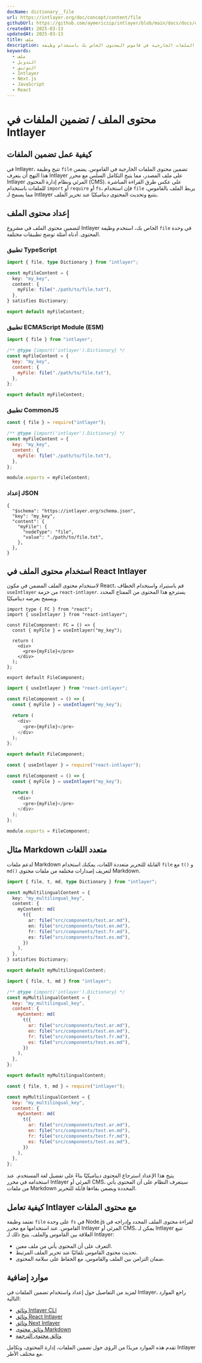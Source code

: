 ```yaml
---
docName: dictionary__file
url: https://intlayer.org/doc/concept/content/file
githubUrl: https://github.com/aymericzip/intlayer/blob/main/docs/docs/en/dictionary/file.md
createdAt: 2025-03-13
updatedAt: 2025-03-13
title: ملف
description: تعلم كيفية تضمين الملفات الخارجية في قاموس المحتوى الخاص بك باستخدام وظيفة `file`. توضح هذه الوثيقة كيفية قيام Intlayer بربط محتوى الملفات وإدارته ديناميكيًا.
keywords:
  - ملف
  - التدويل
  - التوثيق
  - Intlayer
  - Next.js
  - JavaScript
  - React
---
```


# محتوى الملف / تضمين الملفات في Intlayer

## كيفية عمل تضمين الملفات

في Intlayer، تتيح وظيفة `file` تضمين محتوى الملفات الخارجية في القاموس. يضمن هذا النهج أن يتعرف Intlayer على ملف المصدر، مما يتيح التكامل السلس مع محرر Intlayer المرئي ونظام إدارة المحتوى (CMS). على عكس طرق القراءة المباشرة للملفات باستخدام `import` أو `require` أو `fs`، فإن استخدام `file` يربط الملف بالقاموس، مما يسمح لـ Intlayer بتتبع وتحديث المحتوى ديناميكيًا عند تحرير الملف.

## إعداد محتوى الملف

لتضمين محتوى الملف في مشروع Intlayer الخاص بك، استخدم وظيفة `file` في وحدة المحتوى. أدناه أمثلة توضح تطبيقات مختلفة.

### تطبيق TypeScript

```typescript fileName="**/*.content.ts" contentDeclarationFormat="typescript"
import { file, type Dictionary } from "intlayer";

const myFileContent = {
  key: "my_key",
  content: {
    myFile: file("./path/to/file.txt"),
  },
} satisfies Dictionary;

export default myFileContent;
```

### تطبيق ECMAScript Module (ESM)

```javascript fileName="**/*.content.mjs" contentDeclarationFormat="esm"
import { file } from "intlayer";

/** @type {import('intlayer').Dictionary} */
const myFileContent = {
  key: "my_key",
  content: {
    myFile: file("./path/to/file.txt"),
  },
};

export default myFileContent;
```

### تطبيق CommonJS

```javascript fileName="**/*.content.cjs" contentDeclarationFormat="commonjs"
const { file } = require("intlayer");

/** @type {import('intlayer').Dictionary} */
const myFileContent = {
  key: "my_key",
  content: {
    myFile: file("./path/to/file.txt"),
  },
};

module.exports = myFileContent;
```

### إعداد JSON

```json5 fileName="**/*.content.json" contentDeclarationFormat="json"
{
  "$schema": "https://intlayer.org/schema.json",
  "key": "my_key",
  "content": {
    "myFile": {
      "nodeType": "file",
      "value": "./path/to/file.txt",
    },
  },
}
```

## استخدام محتوى الملف في React Intlayer

لاستخدام محتوى الملف المضمن في مكون React، قم باستيراد واستخدام الخطاف `useIntlayer` من حزمة `react-intlayer`. يسترجع هذا المحتوى من المفتاح المحدد ويسمح بعرضه ديناميكيًا.

```tsx fileName="**/*.tsx" codeFormat="typescript"
import type { FC } from "react";
import { useIntlayer } from "react-intlayer";

const FileComponent: FC = () => {
  const { myFile } = useIntlayer("my_key");

  return (
    <div>
      <pre>{myFile}</pre>
    </div>
  );
};

export default FileComponent;
```

```javascript fileName="**/*.mjx" codeFormat="esm"
import { useIntlayer } from "react-intlayer";

const FileComponent = () => {
  const { myFile } = useIntlayer("my_key");

  return (
    <div>
      <pre>{myFile}</pre>
    </div>
  );
};

export default FileComponent;
```

```javascript fileName="**/*.cjs" codeFormat="commonjs"
const { useIntlayer } = require("react-intlayer");

const FileComponent = () => {
  const { myFile } = useIntlayer("my_key");

  return (
    <div>
      <pre>{myFile}</pre>
    </div>
  );
};

module.exports = FileComponent;
```

## مثال Markdown متعدد اللغات

لدعم ملفات Markdown القابلة للتحرير متعددة اللغات، يمكنك استخدام `file` مع `t()` و `md()` لتعريف إصدارات مختلفة من ملفات محتوى Markdown.

```typescript fileName="**/*.content.ts" contentDeclarationFormat="typescript"
import { file, t, md, type Dictionary } from "intlayer";

const myMultilingualContent = {
  key: "my_multilingual_key",
  content: {
    myContent: md(
      t({
        ar: file("src/components/test.ar.md"),
        en: file("src/components/test.en.md"),
        fr: file("src/components/test.fr.md"),
        es: file("src/components/test.es.md"),
      })
    ),
  },
} satisfies Dictionary;

export default myMultilingualContent;
```

```javascript fileName="**/*.content.mjs" contentDeclarationFormat="esm"
import { file, t, md } from "intlayer";

/** @type {import('intlayer').Dictionary} */
const myMultilingualContent = {
  key: "my_multilingual_key",
  content: {
    myContent: md(
      t({
        ar: file("src/components/test.ar.md"),
        en: file("src/components/test.en.md"),
        fr: file("src/components/test.fr.md"),
        es: file("src/components/test.es.md"),
      })
    ),
  },
};

export default myMultilingualContent;
```

```javascript fileName="**/*.content.cjs" contentDeclarationFormat="commonjs"
const { file, t, md } = require("intlayer");

const myMultilingualContent = {
  key: "my_multilingual_key",
  content: {
    myContent: md(
      t({
        ar: file("src/components/test.ar.md"),
        en: file("src/components/test.en.md"),
        fr: file("src/components/test.fr.md"),
        es: file("src/components/test.es.md"),
      })
    ),
  },
};
```

يتيح هذا الإعداد استرجاع المحتوى ديناميكيًا بناءً على تفضيل لغة المستخدم. عند استخدامه في محرر Intlayer المرئي أو CMS، سيتعرف النظام على أن المحتوى يأتي من ملفات Markdown المحددة ويضمن بقاءها قابلة للتحرير.

## كيفية تعامل Intlayer مع محتوى الملفات

تعتمد وظيفة `file` على وحدة `fs` في Node.js لقراءة محتوى الملف المحدد وإدراجه في القاموس. عند استخدامها مع محرر Intlayer المرئي أو CMS، يمكن لـ Intlayer تتبع العلاقة بين القاموس والملف. يتيح ذلك لـ Intlayer:

- التعرف على أن المحتوى يأتي من ملف معين.
- تحديث محتوى القاموس تلقائيًا عند تحرير الملف المرتبط.
- ضمان التزامن بين الملف والقاموس، مع الحفاظ على سلامة المحتوى.

## موارد إضافية

لمزيد من التفاصيل حول إعداد واستخدام تضمين الملفات في Intlayer، راجع الموارد التالية:

- [وثائق Intlayer CLI](https://github.com/aymericzip/intlayer/blob/main/docs/docs/ar/intlayer_cli.md)
- [وثائق React Intlayer](https://github.com/aymericzip/intlayer/blob/main/docs/docs/ar/intlayer_with_create_react_app.md)
- [وثائق Next Intlayer](https://github.com/aymericzip/intlayer/blob/main/docs/docs/ar/intlayer_with_nextjs_15.md)
- [وثائق محتوى Markdown](https://github.com/aymericzip/intlayer/blob/main/docs/docs/ar/dictionary/markdown.md)
- [وثائق محتوى الترجمة](https://github.com/aymericzip/intlayer/blob/main/docs/docs/ar/dictionary/translation.md)

تقدم هذه الموارد مزيدًا من الرؤى حول تضمين الملفات، إدارة المحتوى، وتكامل Intlayer مع مختلف الأطر.
